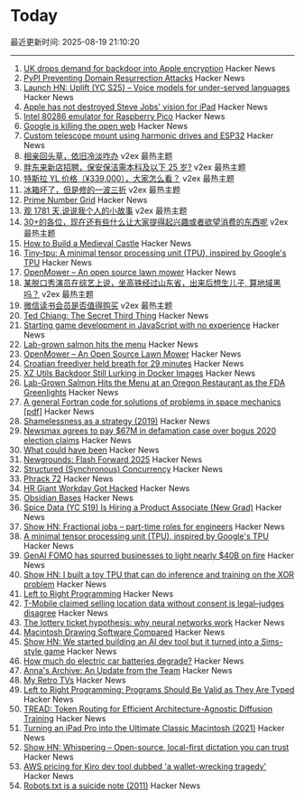 # Today

最近更新时间: 2025-08-19 21:10:20

--- 
1. [UK drops demand for backdoor into Apple encryption](https://www.theverge.com/news/761240/uk-apple-us-encryption-back-door-demands-dropped) Hacker News
2. [PyPI Preventing Domain Resurrection Attacks](https://blog.pypi.org/posts/2025-08-18-preventing-domain-resurrections/) Hacker News
3. [Launch HN: Uplift (YC S25) – Voice models for under-served languages](https://news.ycombinator.com/item?id=44950661) Hacker News
4. [Apple has not destroyed Steve Jobs' vision for iPad](https://victorwynne.com/vision-for-ipad/) Hacker News
5. [Intel 80286 emulator for Raspberry Pico](https://github.com/xrip/pico-286) Hacker News
6. [Google is killing the open web](https://wok.oblomov.eu/tecnologia/google-killing-open-web/) Hacker News
7. [Custom telescope mount using harmonic drives and ESP32](https://www.svendewaerhert.com/blog/telescope-mount/) Hacker News
8. [相亲回头草，依旧冷淡咋办](https://www.v2ex.com/t/1153426) v2ex 最热主题
9. [胖东来新店招聘，保安保洁需本科及以下 25 岁?](https://www.v2ex.com/t/1153359) v2ex 最热主题
10. [特斯拉 YL 价格（¥339,000），大家怎么看？](https://www.v2ex.com/t/1153352) v2ex 最热主题
11. [冰箱坏了，但是修的一波三折](https://www.v2ex.com/t/1153340) v2ex 最热主题
12. [Prime Number Grid](https://susam.net/primegrid.html) Hacker News
13. [观 1781 天,说说我个人的小故事](https://www.v2ex.com/t/1153375) v2ex 最热主题
14. [30+的各位，现在还有些什么让大家提得起兴趣或者欲望消费的东西呢](https://www.v2ex.com/t/1153371) v2ex 最热主题
15. [How to Build a Medieval Castle](https://archaeology.org/issues/september-october-2025/features/how-to-build-a-medieval-castle/) Hacker News
16. [Tiny-tpu: A minimal tensor processing unit (TPU), inspired by Google's TPU](https://github.com/tiny-tpu-v2/tiny-tpu) Hacker News
17. [OpenMower – An open source lawn mower](https://github.com/ClemensElflein/OpenMower) Hacker News
18. [某脱口秀演员在综艺上说，坐高铁经过山东省，出来后想生儿子, 算地域黑吗？](https://www.v2ex.com/t/1153339) v2ex 最热主题
19. [微信读书会员是否值得购买](https://www.v2ex.com/t/1153337) v2ex 最热主题
20. [Ted Chiang: The Secret Third Thing](https://linch.substack.com/p/ted-chiang-review) Hacker News
21. [Starting game development in JavaScript with no experience](https://jslegenddev.substack.com/p/how-to-start-making-games-in-javascript) Hacker News
22. [Lab-grown salmon hits the menu](https://www.smithsonianmag.com/smart-news/lab-grown-salmon-hits-the-menu-at-an-oregon-restaurant-as-the-fda-greenlights-the-cell-cultured-product-180986769/) Hacker News
23. [OpenMower – An Open Source Lawn Mower](https://github.com/ClemensElflein/OpenMower) Hacker News
24. [Croatian freediver held breath for 29 minutes](https://divernet.com/scuba-news/freediving/how-croatian-freediver-held-breath-for-29-minutes/) Hacker News
25. [XZ Utils Backdoor Still Lurking in Docker Images](https://www.binarly.io/blog/persistent-risk-xz-utils-backdoor-still-lurking-in-docker-images) Hacker News
26. [Lab-Grown Salmon Hits the Menu at an Oregon Restaurant as the FDA Greenlights](https://www.smithsonianmag.com/smart-news/lab-grown-salmon-hits-the-menu-at-an-oregon-restaurant-as-the-fda-greenlights-the-cell-cultured-product-180986769/) Hacker News
27. [A general Fortran code for solutions of problems in space mechanics [pdf]](https://jonathanadams.pro/blog-articles/Nasa-Fortran-Code-1963.pdf) Hacker News
28. [Shamelessness as a strategy (2019)](https://nadia.xyz/shameless) Hacker News
29. [Newsmax agrees to pay $67M in defamation case over bogus 2020 election claims](https://apnews.com/article/dominion-voting-newsmax-defamation-trump-2020-3b2366dfdae3a8432afe822bf14fe1ef) Hacker News
30. [What could have been](https://coppolaemilio.com/entries/what-could-have-been/) Hacker News
31. [Newgrounds: Flash Forward 2025](https://www.newgrounds.com/bbs/topic/1542140) Hacker News
32. [Structured (Synchronous) Concurrency](https://fsantanna.github.io/sc.html) Hacker News
33. [Phrack 72](https://phrack.org/issues/72/1) Hacker News
34. [HR Giant Workday Got Hacked](https://gizmodo.com/hr-giant-workday-got-hacked-2000644474) Hacker News
35. [Obsidian Bases](https://help.obsidian.md/bases) Hacker News
36. [Spice Data (YC S19) Is Hiring a Product Associate (New Grad)](https://www.ycombinator.com/companies/spice-data/jobs/RJz1peY-product-associate-new-grad) Hacker News
37. [Show HN: Fractional jobs – part-time roles for engineers](https://www.fractionaljobs.io) Hacker News
38. [A minimal tensor processing unit (TPU), inspired by Google's TPU](https://github.com/tiny-tpu-v2/tiny-tpu) Hacker News
39. [GenAI FOMO has spurred businesses to light nearly $40B on fire](https://www.theregister.com/2025/08/18/generative_ai_zero_return_95_percent/) Hacker News
40. [Show HN: I built a toy TPU that can do inference and training on the XOR problem](https://www.tinytpu.com) Hacker News
41. [Left to Right Programming](https://graic.net/p/left-to-right-programming) Hacker News
42. [T-Mobile claimed selling location data without consent is legal–judges disagree](https://arstechnica.com/tech-policy/2025/08/t-mobile-claimed-selling-location-data-without-consent-is-legal-judges-disagree/) Hacker News
43. [The lottery ticket hypothesis: why neural networks work](https://nearlyright.com/how-ai-researchers-accidentally-discovered-that-everything-they-thought-about-learning-was-wrong/) Hacker News
44. [Macintosh Drawing Software Compared](https://blog.gingerbeardman.com/2021/04/24/macintosh-drawing-software-compared/) Hacker News
45. [Show HN: We started building an AI dev tool but it turned into a Sims-style game](https://www.youtube.com/watch?v=sRPnX_f2V_c) Hacker News
46. [How much do electric car batteries degrade?](https://www.sustainabilitybynumbers.com/p/electric-car-battery-degradation) Hacker News
47. [Anna's Archive: An Update from the Team](https://annas-archive.org/blog/an-update-from-the-team.html) Hacker News
48. [My Retro TVs](https://www.myretrotvs.com/) Hacker News
49. [Left to Right Programming: Programs Should Be Valid as They Are Typed](https://graic.net/p/left-to-right-programming) Hacker News
50. [TREAD: Token Routing for Efficient Architecture-Agnostic Diffusion Training](https://arxiv.org/abs/2501.04765) Hacker News
51. [Turning an iPad Pro into the Ultimate Classic Macintosh (2021)](https://blog.gingerbeardman.com/2021/04/17/turning-an-ipad-pro-into-the-ultimate-classic-macintosh/) Hacker News
52. [Show HN: Whispering – Open-source, local-first dictation you can trust](https://github.com/epicenter-so/epicenter/tree/main/apps/whispering) Hacker News
53. [AWS pricing for Kiro dev tool dubbed 'a wallet-wrecking tragedy'](https://www.theregister.com/2025/08/18/aws_updated_kiro_pricing/) Hacker News
54. [Robots.txt is a suicide note (2011)](https://wiki.archiveteam.org/index.php/Robots.txt) Hacker News

